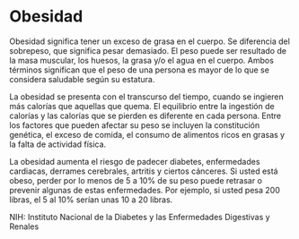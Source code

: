 Obesidad
========


Obesidad significa tener un exceso de grasa en el cuerpo. Se diferencia del sobrepeso, que significa pesar demasiado. El peso puede ser resultado de la masa muscular, los huesos, la grasa y/o el agua en el cuerpo. Ambos términos significan que el peso de una persona es mayor de lo que se considera saludable según su estatura. 


La obesidad se presenta con el transcurso del tiempo, cuando se ingieren más calorías que aquellas que quema. El equilibrio entre la ingestión de calorías y las calorías que se pierden es diferente en cada persona. Entre los factores que pueden afectar su peso se incluyen la constitución genética, el exceso de comida, el consumo de alimentos ricos en grasas y la falta de actividad física. 


La obesidad aumenta el riesgo de padecer diabetes, enfermedades cardiacas, derrames cerebrales, artritis y ciertos cánceres. Si usted está obeso, perder por lo menos de 5 a 10% de su peso puede retrasar o prevenir algunas de estas enfermedades. Por ejemplo, si usted pesa 200 libras, el 5 al 10% serían unas 10 a 20 libras. 


NIH: Instituto Nacional de la Diabetes y las Enfermedades Digestivas y Renales

